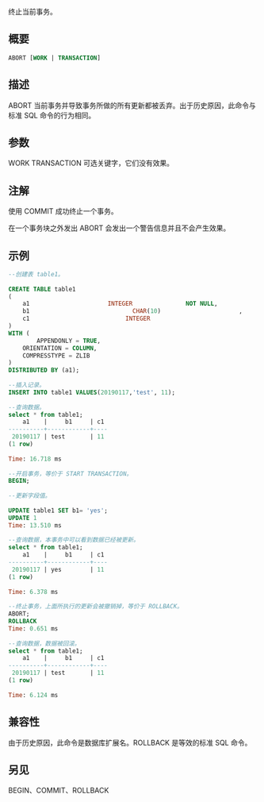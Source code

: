 终止当前事务。

## 概要
```sql
ABORT [WORK | TRANSACTION]
```

## 描述
ABORT 当前事务并导致事务所做的所有更新都被丢弃。出于历史原因，此命令与标准 SQL 命令的行为相同。

## 参数
WORK
TRANSACTION
可选关键字，它们没有效果。

## 注解
使用 COMMIT 成功终止一个事务。

在一个事务块之外发出 ABORT 会发出一个警告信息并且不会产生效果。

## 示例

```sql
--创建表 table1。
 
CREATE TABLE table1
(
    a1                      INTEGER               NOT NULL,
    b1                             CHAR(10)                      ,
    c1                           INTEGER                       
)
WITH (
        APPENDONLY = TRUE,
    ORIENTATION = COLUMN,
    COMPRESSTYPE = ZLIB
)
DISTRIBUTED BY (a1);
 
--插入记录。
INSERT INTO table1 VALUES(20190117,'test', 11);
 
--查询数据。
select * from table1;
    a1    |     b1     | c1 
----------+------------+----
 20190117 | test       | 11
(1 row)
 
Time: 16.718 ms
 
--开启事务，等价于 START TRANSACTION。
BEGIN;
 
--更新字段值。
 
UPDATE table1 SET b1= 'yes';
UPDATE 1
Time: 13.510 ms
 
--查询数据，本事务中可以看到数据已经被更新。
select * from table1;
    a1    |     b1     | c1 
----------+------------+----
 20190117 | yes        | 11
(1 row)
 
Time: 6.378 ms
 
--终止事务，上面所执行的更新会被撤销掉，等价于 ROLLBACK。
ABORT; 
ROLLBACK
Time: 0.651 ms
 
--查询数据，数据被回滚。
select * from table1;
    a1    |     b1     | c1 
----------+------------+----
 20190117 | test       | 11
(1 row)
 
Time: 6.124 ms
```

## 兼容性
由于历史原因，此命令是数据库扩展名。ROLLBACK 是等效的标准 SQL 命令。

## 另见
BEGIN、COMMIT、ROLLBACK
